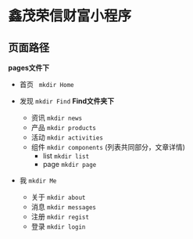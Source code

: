 # 鑫茂荣信财富小程序

## 页面路径  
**pages文件下**
- 首页 ```  mkdir Home ```

- 发现 ``` mkdir Find ``` **Find文件夹下**
  + 资讯 ``` mkdir news ```
  + 产品 ``` mkdir products ```
  + 活动 ``` mkdir activities ```
  + 组件 ``` mkdir components ``` (列表共同部分，文章详情)
    - list ``` mkdir list ```
    - page ``` mkdir page ```

- 我 ``` mkdir Me ```
  + 关于 ``` mkdir about ```
  + 消息 ``` mkdir messages ```
  + 注册 ``` mkdir regist ```
  + 登录 ``` mkdir login ```
